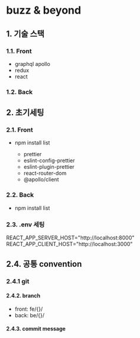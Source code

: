 # buzz & beyond

## 1. 기술 스택

### 1.1. Front

- graphql apollo
- redux
- react

### 1.2. Back

## 2. 초기세팅

### 2.1. Front

- npm install list

  - prettier
  - eslint-config-prettier
  - eslint-plugin-prettier
  - react-router-dom
  - @apollo/client

### 2.2. Back

- npm install list

### 2.3. .env 세팅

REACT_APP_SERVER_HOST="http://localhost:8000"
REACT_APP_CLIENT_HOST="http://localhost:3000"

## 2.4. 공통 convention

### 2.4.1 git

#### 2.4.2. branch

- front: fe/{}/
- back: be/{}/

#### 2.4.3. commit message
